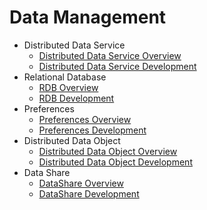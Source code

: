 # Data Management

- Distributed Data Service
  - [Distributed Data Service Overview](database-mdds-overview.md)
  - [Distributed Data Service Development](database-mdds-guidelines.md)
- Relational Database
  - [RDB Overview](database-relational-overview.md)
  - [RDB Development](database-relational-guidelines.md)
- Preferences
  - [Preferences Overview](database-preference-overview.md)
  - [Preferences Development](database-preference-guidelines.md)
- Distributed Data Object
  - [Distributed Data Object Overview](database-distributedobject-overview.md)
  - [Distributed Data Object Development](database-distributedobject-guidelines.md)
- Data Share
  - [DataShare Overview](database-datashare-overview.md)
  - [DataShare Development](database-datashare-guidelines.md)
